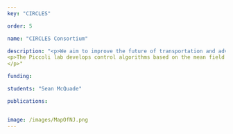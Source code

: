 ```yaml
---
key: "CIRCLES"

order: 5

name: "CIRCLES Consortium"

description: "<p>We aim to improve the future of transportation and advance the convergence of artificial intelligence, simulation, traffic engineering, and vehicle technology in the context of mixed human-autonomous traffic. – <a href="https://circles-consortium.github.io/about.html">Circles Consortium</a>. </p>
<p>The Piccoli lab develops control algorithms based on the mean field limit of microscopic traffic models. This leads to models of ODEs and PDEs that are the basis for optimal control problems designed to minimize the energy usage.
</p>"

funding: 

students: "Sean McQuade"

publications:


image: /images/MapOfNJ.png
---
```

